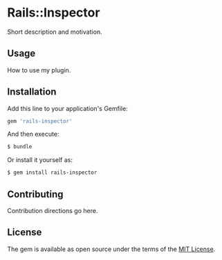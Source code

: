 # Rails::Inspector
Short description and motivation.

## Usage
How to use my plugin.

## Installation
Add this line to your application's Gemfile:

```ruby
gem 'rails-inspector'
```

And then execute:
```bash
$ bundle
```

Or install it yourself as:
```bash
$ gem install rails-inspector
```

## Contributing
Contribution directions go here.

## License
The gem is available as open source under the terms of the [MIT License](https://opensource.org/licenses/MIT).
